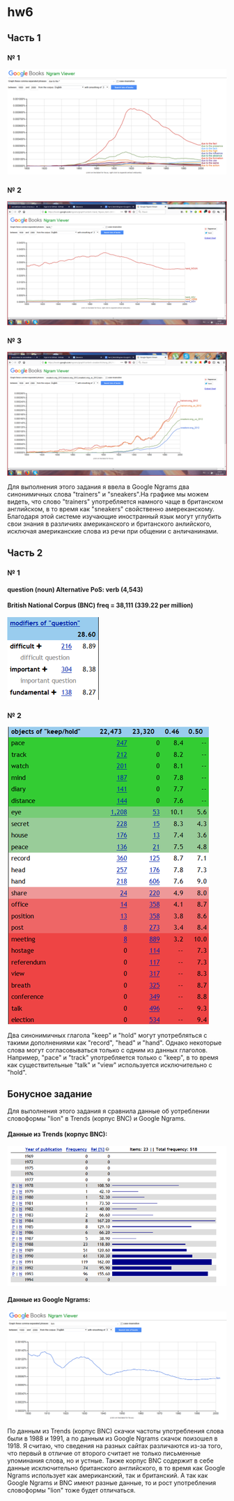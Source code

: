 # hw6

## Часть 1

### № 1
![](https://github.com/polinakozh/hw6/blob/master/%D1%86%D0%B3%201.png)

### № 2
![](https://github.com/polinakozh/hw6/blob/master/%D1%86%D0%B3%202.png)

### № 3
![](https://github.com/polinakozh/hw6/blob/master/%D1%86%D0%B3%203.png)

Для выполнения этого задания я ввела в Google Ngrams два синонимичных слова "trainers" и "sneakers".На графике мы можем видеть, что слово "trainers" употребляется намного чаще в британском английском, в то время как "sneakers" свойственно амереканскому. Благодаря этой системе изучающие иностранный язык могут углубить свои знания в различиях американского и британского анлийского, исключая американские слова из речи при общении с анличанинами. 

## Часть 2

### № 1
#### question (noun) Alternative PoS: verb (4,543)
#### British National Corpus (BNC) freq = 38,111 (339.22 per million)
![](https://github.com/polinakozh/hw6/blob/master/%D1%87%D0%B0%D1%81%D1%82%D1%8C%202.%201.png)

### № 2
![](https://github.com/polinakozh/hw6/blob/master/%D1%87%D0%B0%D1%81%D1%82%D1%8C%202.%202.png)

Два синонимичных глагола "keep" и "hold" могут употребляться с такими дополнениями как "record", "head" и "hand". Однако некоторые слова
могут согласовываться только с одним из данных глаголов. Например, "pace" и "track" употребляется только с "keep", в то время как существительные "talk" и "view" используется исключительно с "hold".

## Бонусное задание

Для выполнения этого задания я сравнила данные об уотреблении словоформы "lion" в Trends (корпус BNC) и Google Ngrams.

#### Данные из Trends (корпус BNC):

![](https://github.com/polinakozh/hw6/blob/master/%D0%91%D0%BE%D0%BD%D1%83%D1%81%D0%BD%D1%8B%D0%B9%202.png)

#### Данные из Google Ngrams:

![](https://github.com/polinakozh/hw6/blob/master/%D0%91%D0%BE%D0%BD%D1%83%D1%81%D0%BD%D1%8B%D0%B9%203.png)

По данным из Trends (корпус BNC) скачки частоты употребления слова были в 1988 и 1991, а по данным из Google Ngrams скачок поизошел в 1918. Я считаю, что сведения на разных сайтах различаются из-за того, что первый в отличие от второго считает не только письменные упоминания слова, но и устные. Также корпус BNC содержит в себе данные исключительно британского английского, в то время как Google Ngrams использует как американский, так и британский. А так как Google Ngrams и BNC имеют разные данные, то и рост употребления словоформы "lion" тоже будет отличаться.


